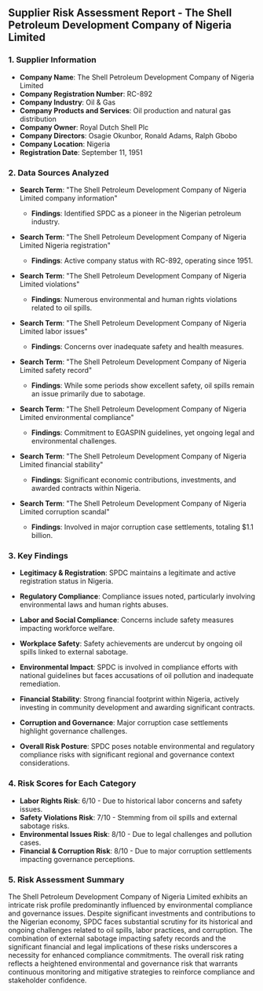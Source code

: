 ## Supplier Risk Assessment Report - The Shell Petroleum Development Company of Nigeria Limited

### 1. Supplier Information
- **Company Name**: The Shell Petroleum Development Company of Nigeria Limited
- **Company Registration Number**: RC-892
- **Company Industry**: Oil & Gas
- **Company Products and Services**: Oil production and natural gas distribution
- **Company Owner**: Royal Dutch Shell Plc
- **Company Directors**: Osagie Okunbor, Ronald Adams, Ralph Gbobo
- **Company Location**: Nigeria
- **Registration Date**: September 11, 1951

### 2. Data Sources Analyzed
- **Search Term**: "The Shell Petroleum Development Company of Nigeria Limited company information"
  - **Findings**: Identified SPDC as a pioneer in the Nigerian petroleum industry.

- **Search Term**: "The Shell Petroleum Development Company of Nigeria Limited Nigeria registration"
  - **Findings**: Active company status with RC-892, operating since 1951.

- **Search Term**: "The Shell Petroleum Development Company of Nigeria Limited violations"
  - **Findings**: Numerous environmental and human rights violations related to oil spills.

- **Search Term**: "The Shell Petroleum Development Company of Nigeria Limited labor issues"
  - **Findings**: Concerns over inadequate safety and health measures.

- **Search Term**: "The Shell Petroleum Development Company of Nigeria Limited safety record"
  - **Findings**: While some periods show excellent safety, oil spills remain an issue primarily due to sabotage.

- **Search Term**: "The Shell Petroleum Development Company of Nigeria Limited environmental compliance"
  - **Findings**: Commitment to EGASPIN guidelines, yet ongoing legal and environmental challenges.

- **Search Term**: "The Shell Petroleum Development Company of Nigeria Limited financial stability"
  - **Findings**: Significant economic contributions, investments, and awarded contracts within Nigeria.

- **Search Term**: "The Shell Petroleum Development Company of Nigeria Limited corruption scandal"
  - **Findings**: Involved in major corruption case settlements, totaling $1.1 billion.

### 3. Key Findings
- **Legitimacy & Registration**: SPDC maintains a legitimate and active registration status in Nigeria.

- **Regulatory Compliance**: Compliance issues noted, particularly involving environmental laws and human rights abuses.

- **Labor and Social Compliance**: Concerns include safety measures impacting workforce welfare.

- **Workplace Safety**: Safety achievements are undercut by ongoing oil spills linked to external sabotage.

- **Environmental Impact**: SPDC is involved in compliance efforts with national guidelines but faces accusations of oil pollution and inadequate remediation.

- **Financial Stability**: Strong financial footprint within Nigeria, actively investing in community development and awarding significant contracts.

- **Corruption and Governance**: Major corruption case settlements highlight governance challenges.

- **Overall Risk Posture**: SPDC poses notable environmental and regulatory compliance risks with significant regional and governance context considerations.

### 4. Risk Scores for Each Category
- **Labor Rights Risk**: 6/10 - Due to historical labor concerns and safety issues.
- **Safety Violations Risk**: 7/10 - Stemming from oil spills and external sabotage risks.
- **Environmental Issues Risk**: 8/10 - Due to legal challenges and pollution cases.
- **Financial & Corruption Risk**: 8/10 - Due to major corruption settlements impacting governance perceptions.

### 5. Risk Assessment Summary
The Shell Petroleum Development Company of Nigeria Limited exhibits an intricate risk profile predominantly influenced by environmental compliance and governance issues. Despite significant investments and contributions to the Nigerian economy, SPDC faces substantial scrutiny for its historical and ongoing challenges related to oil spills, labor practices, and corruption. The combination of external sabotage impacting safety records and the significant financial and legal implications of these risks underscores a necessity for enhanced compliance commitments. The overall risk rating reflects a heightened environmental and governance risk that warrants continuous monitoring and mitigative strategies to reinforce compliance and stakeholder confidence.